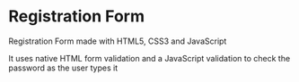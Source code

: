 # Registration Form
Registration Form made with HTML5, CSS3 and JavaScript

It uses native HTML form validation and a JavaScript validation to check the password as the user types it
